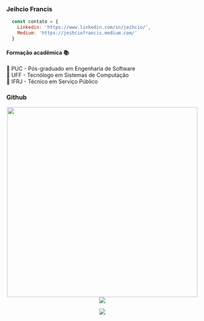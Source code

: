 ### Jeihcio Francis

```js
  const contato = {
    Linkedin: 'https://www.linkedin.com/in/jeihcio/',
    Medium: 'https://jeihciofrancis.medium.com/'
  }
```

#### Formação acadêmica :books:

:closed_book: PUC - Pós-graduado em Engenharia de Software <br/>
:orange_book: UFF - Tecnólogo em Sistemas de Computação<br/>
:ledger: IFRJ - Técnico em Serviço Público


### Github

<div align="center">
  <img src='https://github-readme-stats.vercel.app/api?username=jeihcio&show_icons=true&theme=dark' width="500px"/>
  <img src='https://github-readme-stats.vercel.app/api/top-langs/?username=jeihcio&layout=compact&theme=dark'/></td>
</div>

<p align="center">
  <img src="https://badges.pufler.dev/visits/jeihcio/jeihcio?logo=GitHub&label=Visits&color=success&logoColor=white&style=flat-square"/>
</p>
